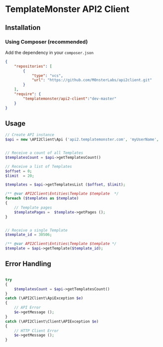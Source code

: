 TemplateMonster API2 Client
===========================

Installation
------------

### Using Composer (recommended)

Add the dependency in  your `composer.json`

``` json
{
    "repositories": [
        {
            "type": "vcs",
            "url": "https://github.com/M0nsterLabs/api2client.git"
        }
    ],
    "require": {
        "templatemonster/api2-client":"dev-master"
    }
}

```
Usage
-----

```php
// Create API instance
$api = new \API2Client\Api ('api2.templatemonster.com', 'myUserName', 'myUserToken');


// Receive a count of all Templates
$templatesCount = $api->getTemplatesCount()

// Receive a list of Templates
$offset = 0;
$limit  = 20;

$templates = $api->getTemplatesList ($offset, $limit);

/** @var API2Client\Entities\Template $template  */
foreach ($templates as $template)
{
    // Template pages
    $templatePages =  $template->getPages ();
}


// Receive a single Template
$template_id = 30506;

/** @var API2Client\Entities\Template $template */
$template = $api->getTemplate($template_id);


```
Error Handling
--------------

``` php

try
{
    $templatesCount = $api->getTemplatesCount()
}
catch (\API2Client\ApiException $e)
{
    // API Error
    $e->getMessage ();
}
catch (\API2Client\Client\APIException $e)
{
    // HTTP Client Error
    $e->getMessage ();
}

```
